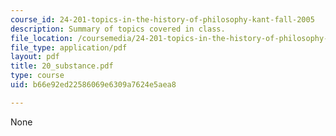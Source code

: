 ```yaml
---
course_id: 24-201-topics-in-the-history-of-philosophy-kant-fall-2005
description: Summary of topics covered in class.
file_location: /coursemedia/24-201-topics-in-the-history-of-philosophy-kant-fall-2005/b66e92ed22586069e6309a7624e5aea8_20_substance.pdf
file_type: application/pdf
layout: pdf
title: 20_substance.pdf
type: course
uid: b66e92ed22586069e6309a7624e5aea8

---
```

None